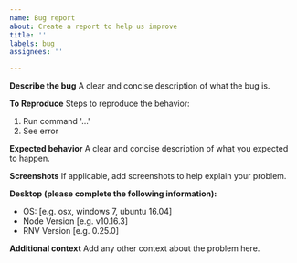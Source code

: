 ```yaml
---
name: Bug report
about: Create a report to help us improve
title: ''
labels: bug
assignees: ''

---
```


**Describe the bug**
A clear and concise description of what the bug is.

**To Reproduce**
Steps to reproduce the behavior:
1. Run command '...'
2. See error

**Expected behavior**
A clear and concise description of what you expected to happen.

**Screenshots**
If applicable, add screenshots to help explain your problem.

**Desktop (please complete the following information):**
 - OS: [e.g. osx, windows 7, ubuntu 16.04]
 - Node Version [e.g. v10.16.3]
 - RNV Version [e.g. 0.25.0]

**Additional context**
Add any other context about the problem here.
